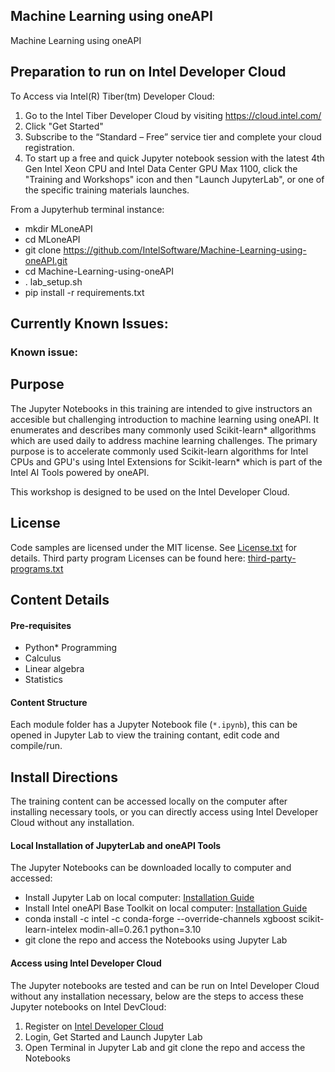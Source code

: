 ## Machine Learning using oneAPI
Machine Learning using oneAPI

## Preparation to run on Intel Developer Cloud
To Access via Intel(R) Tiber(tm) Developer Cloud:

1) Go to the Intel Tiber Developer Cloud by visiting
https://cloud.intel.com/
2) Click "Get Started"
3) Subscribe to the “Standard – Free” service tier and complete your cloud
registration.
4) To start up a free and quick Jupyter notebook session with the latest 4th Gen
Intel Xeon CPU and Intel Data Center GPU Max 1100, click the "Training and
Workshops" icon and then "Launch JupyterLab", or one of the specific training
materials launches.

From a Jupyterhub terminal instance:
- mkdir MLoneAPI
- cd MLoneAPI
- git clone https://github.com/IntelSoftware/Machine-Learning-using-oneAPI.git
- cd  Machine-Learning-using-oneAPI
- . lab_setup.sh
- pip install -r requirements.txt

## Currently Known Issues:

### Known issue: 

## Purpose
The Jupyter Notebooks in this training are intended to give instructors an accesible but challenging introduction to machine learning using oneAPI.  It enumerates and describes many commonly used Scikit-learn* allgorithms which are used  daily to address machine learning challenges.  The primary purpose is to accelerate commonly used Scikit-learn algorithms for Intel CPUs and GPU's using Intel Extensions for Scikit-learn* which is part of the Intel AI Tools powered by oneAPI.

This workshop is designed to be used on the Intel Developer Cloud.

## License  
Code samples 
are licensed under the MIT license. See [License.txt](https://github.com/oneapi-src/oneAPI-samples/blob/master/License.txt) for details.
Third party program Licenses can be found here: [third-party-programs.txt](https://github.com/oneapi-src/oneAPI-samples/blob/master/third-party-programs.txt)

## Content Details

#### Pre-requisites

- Python* Programming
- Calculus
- Linear algebra
- Statistics


#### Content Structure

Each module folder has a Jupyter Notebook file (`*.ipynb`), this can be opened in Jupyter Lab to view the training contant, edit code and compile/run. 

## Install Directions

The training content can be accessed locally on the computer after installing necessary tools, or you can directly access using Intel Developer Cloud without any installation.

#### Local Installation of JupyterLab and oneAPI Tools

The Jupyter Notebooks can be downloaded locally to computer and accessed:
- Install Jupyter Lab on local computer: [Installation Guide](https://jupyterlab.readthedocs.io/en/stable/getting_started/installation.html)
- Install Intel oneAPI Base Toolkit on local computer: [Installation Guide](https://www.intel.com/content/www/us/en/developer/tools/oneapi/ai-tools-selector.html)
- conda install -c intel -c conda-forge --override-channels xgboost scikit-learn-intelex modin-all=0.26.1 python=3.10
- git clone the repo and access the Notebooks using Jupyter Lab


#### Access using Intel Developer Cloud 

The Jupyter notebooks are tested and can be run on Intel Developer Cloud  without any installation necessary, below are the steps to access these Jupyter notebooks on Intel DevCloud:
1. Register on [Intel Developer Cloud](https://cloud.intel.com)
2. Login, Get Started and Launch Jupyter Lab
3. Open Terminal in Jupyter Lab and git clone the repo and access the Notebooks
